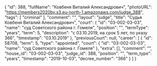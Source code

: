 {
    "id": 388,
    "fullName": "Ковбеня Виталий Александрович",
    "photoURL": "https://members2020by.s3.eu-north-1.amazonaws.com/judge_388",
    "tags": [
        "criminal"
    ],
    "comment": "",
    "layout": "judge",
    "title": "Судья Ковбеня Виталий Александрович",
    "court": {
        "id": "03-002-03-03",
        "name": "суд Советского района г. Гомеля",
        "position": "",
        "termType": "years",
        "term": 5,
        "description": "c 03.10.2019, на срок 5 лет, по указу 366",
        "timestamp": "03.10.2019"
    },
    "previousCourt": null,
    "career": [
        {
            "id": 58708,
            "term": 5,
            "type": "appointed",
            "court": {
                "id": "03-002-03-03",
                "name": "суд Советского района г. Гомеля"
            },
            "extra": [],
            "comment": "",
            "house_id": "03-002-03-03",
            "judge_id": 388,
            "position": "",
            "term_type": "years",
            "timestamp": "2019-10-03",
            "decree_number": "366"
        }
    ]
}